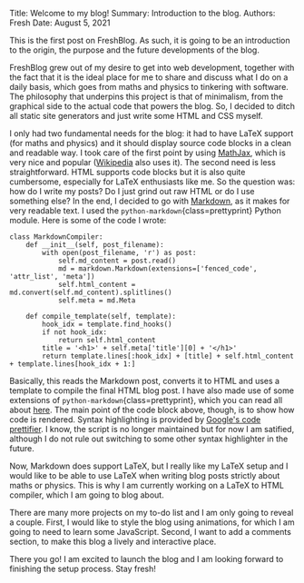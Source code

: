 Title: Welcome to my blog!
Summary: Introduction to the blog.
Authors: Fresh
Date: August 5, 2021


This is the first post on FreshBlog. As such, it is going to be an introduction to the origin, the purpose and the future developments of the blog.

FreshBlog grew out of my desire to get into web development, together with the fact that it is the ideal place for me to share and discuss what I do on a daily basis, which goes from maths and physics to tinkering with software. The philosophy that underpins this project is that of minimalism, from the graphical side to the actual code that powers the blog. So, I decided to ditch all static site generators and just write some HTML and CSS myself.

I only had two fundamental needs for the blog: it had to have LaTeX support (for maths and physics) and it should display source code blocks in a clean and readable way. I took care of the first point by using [MathJax](https://www.mathjax.org), which is very nice and popular ([Wikipedia](https://www.wikipedia.org) also uses it). The second need is less straightforward. HTML supports code blocks but it is also quite cumbersome, especially for LaTeX enthusiasts like me. So the question was: how do I write my posts? Do I just grind out raw HTML or do I use something else? In the end, I decided to go with [Markdown](https://daringfireball.net/projects/markdown/), as it makes for very readable text.
I used the `python-markdown`{class=prettyprint} Python module. Here is some of the code I wrote:

``` {class=prettyprint}
class MarkdownCompiler:
    def __init__(self, post_filename):
        with open(post_filename, 'r') as post:
            self.md_content = post.read()
            md = markdown.Markdown(extensions=['fenced_code', 'attr_list', 'meta'])
            self.html_content = md.convert(self.md_content).splitlines()
            self.meta = md.Meta

    def compile_template(self, template):
        hook_idx = template.find_hooks()
        if not hook_idx:
            return self.html_content
        title = '<h1>' + self.meta['title'][0] + '</h1>'
        return template.lines[:hook_idx] + [title] + self.html_content + template.lines[hook_idx + 1:]
```

Basically, this reads the Markdown post, converts it to HTML and uses a template to compile the final HTML blog post. I have also made use of some extensions of `python-markdown`{class=prettyprint}, which you can read all about [here](https://python-markdown.github.io/extensions/). The main point of the code block above, though, is to show how code is rendered. Syntax highlighting is provided by [Google's code prettifier](https://github.com/googlearchive/code-prettify). I know, the script is no longer maintained but for now I am satified, although I do not rule out switching to some other syntax highlighter in the future.

Now, Markdown does support LaTeX, but I really like my LaTeX setup and I would like to be able to use LaTeX when writing blog posts strictly about maths or physics. This is why I am currently working on a LaTeX to HTML compiler, which I am going to blog about.

There are many more projects on my to-do list and I am only going to reveal a couple. First, I would like to style the blog using animations, for which I am going to need to learn some JavaScript. Second, I want to add a comments section, to make this blog a lively and interactive place.

There you go! I am excited to launch the blog and I am looking forward to finishing the setup process. Stay fresh!




